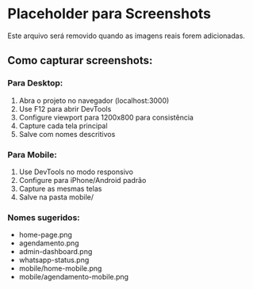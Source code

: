 # Placeholder para Screenshots

Este arquivo será removido quando as imagens reais forem adicionadas.

## Como capturar screenshots:

### Para Desktop:
1. Abra o projeto no navegador (localhost:3000)
2. Use F12 para abrir DevTools
3. Configure viewport para 1200x800 para consistência
4. Capture cada tela principal
5. Salve com nomes descritivos

### Para Mobile:
1. Use DevTools no modo responsivo
2. Configure para iPhone/Android padrão
3. Capture as mesmas telas
4. Salve na pasta mobile/

### Nomes sugeridos:
- home-page.png
- agendamento.png  
- admin-dashboard.png
- whatsapp-status.png
- mobile/home-mobile.png
- mobile/agendamento-mobile.png
